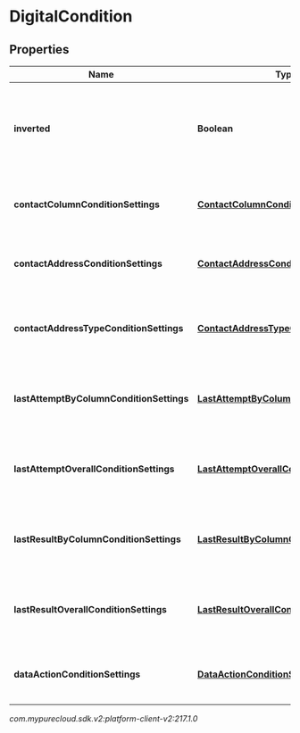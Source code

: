 # DigitalCondition


## Properties

| Name | Type | Description | Notes |
| ------------ | ------------- | ------------- | ------------- |
| **inverted** | **Boolean** | If true, inverts the result of evaluating this condition. Default is false. |  [optional] |
| **contactColumnConditionSettings** | [**ContactColumnConditionSettings**](ContactColumnConditionSettings) | The settings for a 'contact list column' condition. |  [optional] |
| **contactAddressConditionSettings** | [**ContactAddressConditionSettings**](ContactAddressConditionSettings) | The settings for a 'contact address' condition. |  [optional] |
| **contactAddressTypeConditionSettings** | [**ContactAddressTypeConditionSettings**](ContactAddressTypeConditionSettings) | The settings for a 'contact address type' condition. |  [optional] |
| **lastAttemptByColumnConditionSettings** | [**LastAttemptByColumnConditionSettings**](LastAttemptByColumnConditionSettings) | The settings for a 'last attempt by column' condition. |  [optional] |
| **lastAttemptOverallConditionSettings** | [**LastAttemptOverallConditionSettings**](LastAttemptOverallConditionSettings) | The settings for a 'last attempt overall' condition. |  [optional] |
| **lastResultByColumnConditionSettings** | [**LastResultByColumnConditionSettings**](LastResultByColumnConditionSettings) | The settings for a 'last result by column' condition. |  [optional] |
| **lastResultOverallConditionSettings** | [**LastResultOverallConditionSettings**](LastResultOverallConditionSettings) | The settings for a 'last result overall' condition. |  [optional] |
| **dataActionConditionSettings** | [**DataActionConditionSettings**](DataActionConditionSettings) | The settings for a 'data action' condition. |  [optional] |




_com.mypurecloud.sdk.v2:platform-client-v2:217.1.0_
